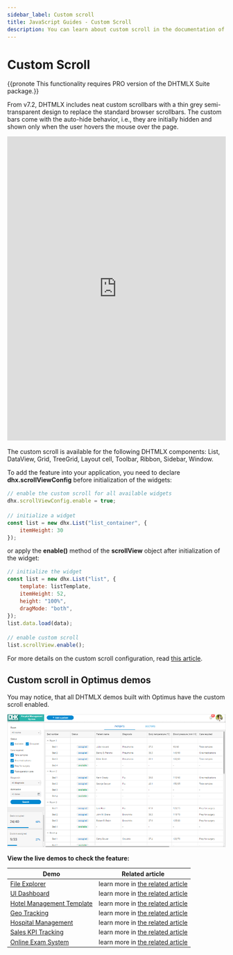 ```yaml
---
sidebar_label: Custom scroll
title: JavaScript Guides - Custom Scroll 
description: You can learn about custom scroll in the documentation of the DHTMLX JavaScript UI library. Browse developer guides and API reference, try out code examples and live demos, and download a free 30-day evaluation version of DHTMLX Suite 7.
---
```


# Custom Scroll

{{pronote This functionality requires PRO version of the DHTMLX Suite package.}}

From v7.2, DHTMLX includes neat custom scrollbars with a thin grey semi-transparent design to replace the standard browser scrollbars. The custom bars come with the auto-hide behavior, i.e., they are initially hidden and shown only when the user hovers the mouse over the page. 

<iframe src="https://snippet.dhtmlx.com/gjsbvzdk?mode=result" frameborder="0" class="snippet_iframe" width="100%" height="700"></iframe>

The custom scroll is available for the following DHTMLX components: List, DataView, Grid, TreeGrid, Layout cell, Toolbar, Ribbon, Sidebar, Window.

To add the feature into your application, you need to declare **dhx.scrollViewConfig** before initialization of the widgets:

~~~js
// enable the custom scroll for all available widgets
dhx.scrollViewConfig.enable = true;

// initialize a widget
const list = new dhx.List("list_container", {
    itemHeight: 30
});
~~~

or apply the **enable()** method of the **scrollView** object after initialization of the widget:

~~~js
// initialize the widget
const list = new dhx.List("list", {
    template: listTemplate,
    itemHeight: 52,
    height: "100%",
    dragMode: "both",
});
list.data.load(data);

// enable custom scroll
list.scrollView.enable();
~~~

For more details on the custom scroll configuration, read [this article](../../helpers/custom_scroll/). 

## Custom scroll in Optimus demos

You may notice, that all DHTMLX demos built with Optimus have the custom scroll enabled. 

![](../assets/integration/custom_scroll_optimus.png)

**View the live demos to check the feature:**

| Demo                                                                                    | Related article                                                             |
|-----------------------------------------------------------------------------------------|-----------------------------------------------------------------------------|
| [File Explorer](https://dhtmlx.com/docs/products/demoApps/dhtmlxFileExplorerDemo/)      | learn more in [the related article](../../optimus_guides/filemanager_demo/) |
| [UI Dashboard](https://dhtmlx.com/docs/products/demoApps/dhtmlxFileExplorerDemo/)       | learn more in [the related article](../../optimus_guides/dashboard_demo/)   |
| [Hotel Management Template](https://dhtmlx.com/docs/products/demoApps/dhtmlxDashboard/) | learn more in [the related article](../../optimus_guides/hotel_demo/)       |
| [Geo Tracking](https://dhtmlx.com/docs/products/demoApps/dhtmlxGeoTracking/)            | learn more in [the related article](../../optimus_guides/geotracking_demo/) |
| [Hospital Management](https://dhtmlx.com/docs/products/demoApps/dhtmlxHospital/)        | learn more in [the related article](../../optimus_guides/hospital_demo/)    |
| [Sales KPI Tracking](https://dhtmlx.com/docs/products/demoApps/dhtmlxKPI/)              | learn more in [the related article](../../optimus_guides/kpi_demo/)         |
| [Online Exam System](https://dhtmlx.com/docs/products/demoApps/dhtmlxExam/)             | learn more in [the related article](../../optimus_guides/exam_demo/)        |
